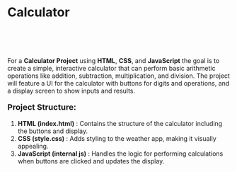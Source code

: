 <h1>
    <a href="https://akshat0502.github.io/Calculator/" style="text-decoration: none;"><b>Calculator</b></a>
</h1>
    <br><br><br>
    <p>For a <b> Calculator Project</b> using <b>HTML</b>, <b>CSS</b>, and <b>JavaScript</b> the goal is to create a simple, interactive calculator that can perform basic arithmetic operations like addition, subtraction, multiplication, and division. The project will feature a UI for the calculator with buttons for digits and operations, and a display screen to show inputs and results.</p>
    <p>
        <p style="font-size: large; "><b>Project Structure:</b></p>
        <ol>
            <li><b>HTML (index.html)</b> : Contains the structure of the calculator including the buttons and display.</li>
            <li><b>CSS (style.css)</b> : Adds styling to the weather app, making it visually appealing.</li>
            <li><b>JavaScript (internal js)</b> : Handles the logic for performing calculations when buttons are clicked and updates the display.</li>
        </ol>
    </p>
